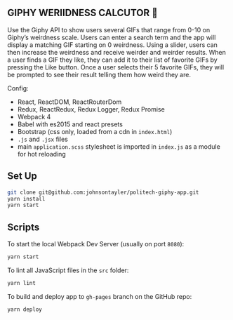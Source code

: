 ## GIPHY WERIIDNESS CALCUTOR 🤪

Use the Giphy API to show users several GIFs that range from 0-10 on Giphy’s weirdness scale. Users can enter a search term and the app will display a matching GIF starting on 0 weirdness. Using a slider, users can then increase the weirdness and receive weirder and weirder results. When a user finds a GIF they like, they can add it to their list of favorite GIFs by pressing the Like button. Once a user selects their 5 favorite GIFs, they will be prompted to see their result telling them how weird they are.

Config:

- React, ReactDOM, ReactRouterDom
- Redux, ReactRedux, Redux Logger, Redux Promise
- Webpack 4
- Babel with es2015 and react presets
- Bootstrap (css only, loaded from a cdn in `index.html`)
- `.js` and `.jsx` files
- main `application.scss` stylesheet is imported in `index.js` as a module for hot reloading

## Set Up

```bash
git clone git@github.com:johnsontayler/politech-giphy-app.git
yarn install
yarn start
```

## Scripts

To start the local Webpack Dev Server (usually on port `8080`):

```bash
yarn start
```

To lint all JavaScript files in the `src` folder:

```bash
yarn lint
```

To build and deploy app to `gh-pages` branch on the GitHub repo:

```bash
yarn deploy
```
